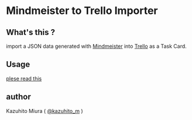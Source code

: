 Mindmeister to Trello Importer
==========================

## What's this ?

import a JSON data generated with [Mindmeister](https://www.mindmeister.com/) into [Trello](https://trello.com/) as a Task Card.

## Usage

[plese read this](http://kazuhito-m.github.io/tech/2015/11/01/)

## author

Kazuhito Miura ( [@kazuhito_m](https://twitter.com/kazuhito_m "kazuhito_m on Twitter") )
